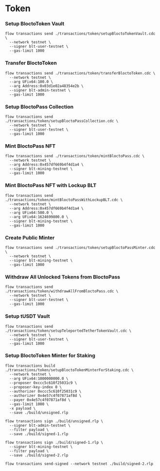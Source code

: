# Token
### Setup BloctoToken Vault
```
flow transactions send ./transactions/token/setupBloctoTokenVault.cdc \
  --network testnet \
  --signer blt-user-testnet \
  --gas-limit 1000
```

### Transfer BloctoToken
```
flow transactions send ./transactions/token/transferBloctoToken.cdc \
  --network testnet \
  --arg UFix64:100.0 \
  --arg Address:0x03d1e02a48354e2b \
  --signer blt-admin-testnet \
  --gas-limit 1000
```

### Setup BloctoPass Collection
```
flow transactions send ./transactions/token/setupBloctoPassCollection.cdc \
  --network testnet \
  --signer blt-user-testnet \
  --gas-limit 1000
```

### Mint BloctoPass NFT
```
flow transactions send ./transactions/token/mintBloctoPass.cdc \
  --network testnet \
  --arg Address:0x457df669b4f4d1a4 \
  --signer blt-mining-testnet \
  --gas-limit 1000
```

### Mint BloctoPass NFT with Lockup BLT
```
flow transactions send ./transactions/token/mintBloctoPassWithLockupBLT.cdc \
  --network testnet \
  --arg Address:0x457df669b4f4d1a4 \
  --arg UFix64:500.0 \
  --arg UFix64:1624699800.0 \
  --signer blt-mining-testnet \
  --gas-limit 1000
```

### Create Public Minter
```
flow transactions send ./transactions/token/setupBloctoPassMinter.cdc \
  --network testnet \
  --signer blt-mining-testnet \
  --gas-limit 1000
```

### Withdraw All Unlocked Tokens from BloctoPass
```
flow transactions send ./transactions/token/withdrawAllFromBloctoPass.cdc \
  --network testnet \
  --signer blt-user-testnet \
  --gas-limit 1000
```

### Setup tUSDT Vault
```
flow transactions send ./transactions/token/setupTeleportedTetherTokenVault.cdc \
  --network testnet \
  --signer blt-user-testnet \
  --gas-limit 1000
```

### Setup BloctoToken Minter for Staking
```
flow transactions build ./transactions/token/setupBloctoTokenMinterForStaking.cdc \
  --network testnet \
  --arg UFix64:1000000000.0 \
  --proposer 0xccc5c610f25031c9 \
  --proposer-key-index 0 \
  --authorizer 0xccc5c610f25031c9 \
  --authorizer 0x4e57c4f07871af8d \
  --payer 0x4e57c4f07871af8d \
  --gas-limit 1000 \
  -x payload \
  --save ./build/unsigned.rlp

flow transactions sign ./build/unsigned.rlp \
  --signer blt-admin-testnet \
  --filter payload \
  --save ./build/signed-1.rlp

flow transactions sign ./build/signed-1.rlp \
  --signer blt-mining-testnet \
  --filter payload \
  --save ./build/signed-2.rlp

flow transactions send-signed --network testnet ./build/signed-2.rlp
```
